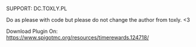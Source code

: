 SUPPORT: DC.TOXLY.PL

Do as please with code but please do not change the author from toxly. <3

Download Plugin On: https://www.spigotmc.org/resources/timerewards.124718/
